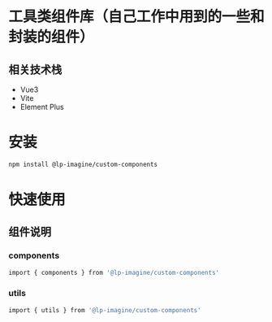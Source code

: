 # 工具类组件库（自己工作中用到的一些和封装的组件）
## 相关技术栈 
* Vue3
* Vite
* Element Plus


# 安装
```bash
npm install @lp-imagine/custom-components
```

# 快速使用

## 组件说明
### components
```bash
import { components } from '@lp-imagine/custom-components'
```
### utils
```bash
import { utils } from '@lp-imagine/custom-components'
```
    



